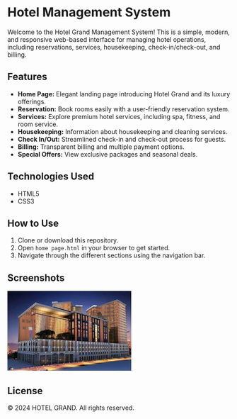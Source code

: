 # Hotel Management System

Welcome to the Hotel Grand Management System! This is a simple, modern, and responsive web-based interface for managing hotel operations, including reservations, services, housekeeping, check-in/check-out, and billing.

## Features

- **Home Page:** Elegant landing page introducing Hotel Grand and its luxury offerings.
- **Reservation:** Book rooms easily with a user-friendly reservation system.
- **Services:** Explore premium hotel services, including spa, fitness, and room service.
- **Housekeeping:** Information about housekeeping and cleaning services.
- **Check In/Out:** Streamlined check-in and check-out process for guests.
- **Billing:** Transparent billing and multiple payment options.
- **Special Offers:** View exclusive packages and seasonal deals.

## Technologies Used

- HTML5
- CSS3

## How to Use

1. Clone or download this repository.
2. Open `home page.html` in your browser to get started.
3. Navigate through the different sections using the navigation bar.

## Screenshots

![Hotel Grand Screenshot](hotel%201.jpeg)

## License

© 2024 HOTEL GRAND. All rights reserved.
